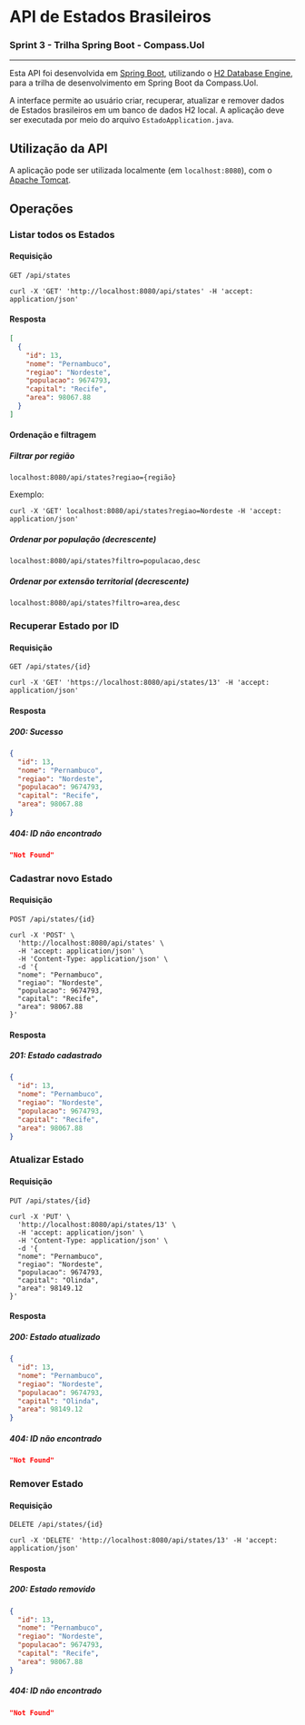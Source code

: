 # API de Estados Brasileiros

### Sprint 3 - Trilha Spring Boot - Compass.Uol

---

Esta API foi desenvolvida em [Spring Boot](https://spring.io/projects/spring-boot),
utilizando o [H2 Database Engine](https://www.h2database.com/html/main.html), para a trilha
de desenvolvimento em Spring Boot da Compass.Uol.

A interface permite ao usuário criar, recuperar, atualizar e remover dados de Estados
brasileiros em um banco de dados H2 local. A aplicação deve ser executada por meio do
arquivo `EstadoApplication.java`.

## Utilização da API

A aplicação pode ser utilizada localmente (em `localhost:8080`), com o
[Apache Tomcat](https://tomcat.apache.org/tomcat-9.0-doc/).


## Operações


### Listar todos os Estados

#### Requisição

`GET /api/states`

```curl
curl -X 'GET' 'http://localhost:8080/api/states' -H 'accept: application/json'
```

#### Resposta

```json
[
  {
    "id": 13,
    "nome": "Pernambuco",
    "regiao": "Nordeste",
    "populacao": 9674793,
    "capital": "Recife",
    "area": 98067.88
  }
]
```

#### Ordenação e filtragem

##### Filtrar por região

`localhost:8080/api/states?regiao={região}`

Exemplo:

```curl
curl -X 'GET' localhost:8080/api/states?regiao=Nordeste -H 'accept: application/json'
```

##### Ordenar por população (decrescente)

`localhost:8080/api/states?filtro=populacao,desc`

##### Ordenar por extensão territorial (decrescente)

`localhost:8080/api/states?filtro=area,desc`

### Recuperar Estado por ID

#### Requisição

`GET /api/states/{id}`

```curl
curl -X 'GET' 'https://localhost:8080/api/states/13' -H 'accept: application/json'
```

#### Resposta

##### 200: Sucesso

```json
{
  "id": 13,
  "nome": "Pernambuco",
  "regiao": "Nordeste",
  "populacao": 9674793,
  "capital": "Recife",
  "area": 98067.88
}
```

##### 404: ID não encontrado
```json
"Not Found"
```

### Cadastrar novo Estado

#### Requisição

`POST /api/states/{id}`

```curl
curl -X 'POST' \
  'http://localhost:8080/api/states' \
  -H 'accept: application/json' \
  -H 'Content-Type: application/json' \
  -d '{
  "nome": "Pernambuco",
  "regiao": "Nordeste",
  "populacao": 9674793,
  "capital": "Recife",
  "area": 98067.88
}'
```

#### Resposta

##### 201: Estado cadastrado

```json
{
  "id": 13,
  "nome": "Pernambuco",
  "regiao": "Nordeste",
  "populacao": 9674793,
  "capital": "Recife",
  "area": 98067.88
}
```

### Atualizar Estado

#### Requisição

`PUT /api/states/{id}`

```curl
curl -X 'PUT' \
  'http://localhost:8080/api/states/13' \
  -H 'accept: application/json' \
  -H 'Content-Type: application/json' \
  -d '{
  "nome": "Pernambuco",
  "regiao": "Nordeste",
  "populacao": 9674793,
  "capital": "Olinda",
  "area": 98149.12
}'
```

#### Resposta

##### 200: Estado atualizado

```json
{
  "id": 13,
  "nome": "Pernambuco",
  "regiao": "Nordeste",
  "populacao": 9674793,
  "capital": "Olinda",
  "area": 98149.12
}
```

##### 404: ID não encontrado

```json
"Not Found"
```

### Remover Estado

#### Requisição

`DELETE /api/states/{id}`

```curl
curl -X 'DELETE' 'http://localhost:8080/api/states/13' -H 'accept: application/json'
```

#### Resposta

##### 200: Estado removido

```json
{
  "id": 13,
  "nome": "Pernambuco",
  "regiao": "Nordeste",
  "populacao": 9674793,
  "capital": "Recife",
  "area": 98067.88
}
```

##### 404: ID não encontrado

```json
"Not Found"
```
